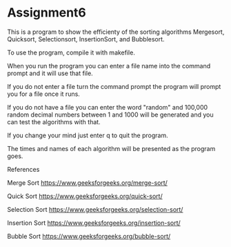 # Assignment6

This is a program to show the efficienty of the sorting algorithms Mergesort, Quicksort, Selectionsort, InsertionSort, and Bubblesort.

To use the program, compile it with makefile.

When you run the program you can enter a file name into the command prompt and it will use that file. 

If you do not enter a file turn the command prompt the program will prompt you for a file once it runs. 

If you do not have a file you can enter the word "random" and 100,000 random decimal numbers between 1 and 1000 will be generated and you can test the algorithms with that. 

If you change your mind just enter q to quit the program.

The times and names of each algorithm will be presented as the program goes.

References

Merge Sort
https://www.geeksforgeeks.org/merge-sort/

Quick Sort
https://www.geeksforgeeks.org/quick-sort/

Selection Sort
https://www.geeksforgeeks.org/selection-sort/

Insertion Sort
https://www.geeksforgeeks.org/insertion-sort/

Bubble Sort
https://www.geeksforgeeks.org/bubble-sort/
